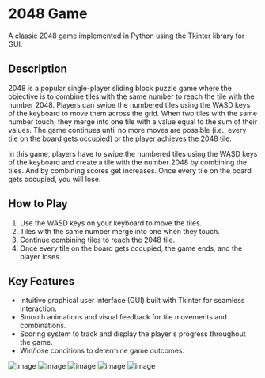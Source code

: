 # 2048 Game

A classic 2048 game implemented in Python using the Tkinter library for GUI.

## Description

2048 is a popular single-player sliding block puzzle game where the objective is to combine tiles with the same number to reach the tile with the number 2048. Players can swipe the numbered tiles using the WASD keys of the keyboard to move them across the grid. When two tiles with the same number touch, they merge into one tile with a value equal to the sum of their values. The game continues until no more moves are possible (i.e., every tile on the board gets occupied) or the player achieves the 2048 tile.

In this game, players have to swipe the numbered tiles using the WASD keys of the keyboard and create a tile with the number 2048 by combining the tiles. And by combining scores get increases. Once every tile on the board gets occupied, you will lose.

## How to Play

1. Use the WASD keys on your keyboard to move the tiles.
2. Tiles with the same number merge into one when they touch.
3. Continue combining tiles to reach the 2048 tile.
4. Once every tile on the board gets occupied, the game ends, and the player loses.

## Key Features

- Intuitive graphical user interface (GUI) built with Tkinter for seamless interaction.
- Smooth animations and visual feedback for tile movements and combinations.
- Scoring system to track and display the player's progress throughout the game.
- Win/lose conditions to determine game outcomes.


![image](https://user-images.githubusercontent.com/104648275/229012010-e25d99a4-7a2b-40ce-92f9-5a0636eb1391.png)
![image](https://user-images.githubusercontent.com/104648275/229012028-9471c2dd-136b-43e3-b9c0-ec762a24dd08.png)
![image](https://user-images.githubusercontent.com/104648275/229012041-135ba2d5-6923-47b4-9a93-c8c861626621.png)
![image](https://user-images.githubusercontent.com/104648275/229012056-429ccadf-f96b-483e-97b0-2e1f71120640.png)
![image](https://user-images.githubusercontent.com/104648275/229012070-49d01bdf-b50c-4697-994d-d696176c5ac1.png)
